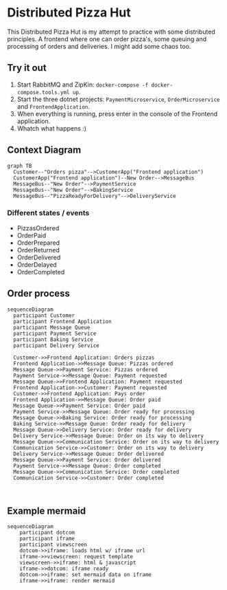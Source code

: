 # Distributed Pizza Hut

This Distributed Pizza Hut is my attempt to practice with some distributed principles. A frontend where one can order pizza's, some queuing and processing of orders and deliveries. I might add some chaos too.

## Try it out

1. Start RabbitMQ and ZipKin: `docker-compose -f docker-compose.tools.yml up`.
2. Start the three dotnet projects: `PaymentMicroservice`, `OrderMicroservice` and `FrontendApplication`.
3. When everything is running, press enter in the console of the Frontend application.
4. Whatch what happens :)

## Context Diagram

```mermaid
graph TB
  Customer--"Orders pizza"-->CustomerApp("Frontend application")
  CustomerApp("Frontend application")--New Order-->MessageBus
  MessageBus--"New Order"-->PaymentService
  MessageBus--"New Order"-->BakingService
  MessageBus--"PizzaReadyForDelivery"-->DeliveryService
```

### Different states / events

* PizzasOrdered
* OrderPaid
* OrderPrepared
* OrderReturned
* OrderDelivered
* OrderDelayed
* OrderCompleted

## Order process

```mermaid
sequenceDiagram
  participant Customer
  participant Frontend Application
  participant Message Queue
  participant Payment Service
  participant Baking Service
  participant Delivery Service

  Customer->>Frontend Application: Orders pizzas
  Frontend Application->>Message Queue: Pizzas ordered
  Message Queue->>Payment Service: Pizzas ordered
  Payment Service->>Message Queue: Payment requested
  Message Queue->>Frontend Application: Payment requested
  Frontend Application->>Customer: Payment requested  
  Customer->>Frontend Application: Pays order
  Frontend Application->>Message Queue: Order paid
  Message Queue->>Payment Service: Order paid
  Payment Service->>Message Queue: Order ready for processing
  Message Queue->>Baking Service: Order ready for processing
  Baking Service->>Message Queue: Order ready for delivery
  Message Queue->>Delivery Service: Order ready for delivery
  Delivery Service->>Message Queue: Order on its way to delivery
  Message Queue->>Communication Service: Order on its way to delivery
  Communication Service->>Customer: Order on its way to delivery
  Delivery Service->>Message Queue: Order delivered
  Message Queue->>Payment Service: Order delivered
  Payment Service->>Message Queue: Order completed
  Message Queue->>Communication Service: Order completed
  Communication Service->>Customer: Order completed
  
  
```

## Example mermaid

```mermaid
sequenceDiagram
    participant dotcom
    participant iframe
    participant viewscreen
    dotcom->>iframe: loads html w/ iframe url
    iframe->>viewscreen: request template
    viewscreen->>iframe: html & javascript
    iframe->>dotcom: iframe ready
    dotcom->>iframe: set mermaid data on iframe
    iframe->>iframe: render mermaid
```
